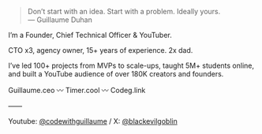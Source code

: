 
> Don’t start with an idea. Start with a problem. Ideally yours.  
> — Guillaume Duhan

I’m a Founder, Chief Technical Officer & YouTuber.

CTO x3, agency owner, 15+ years of experience. 2x dad.

I’ve led 100+ projects from MVPs to scale-ups, taught 5M+ students online, and built a YouTube audience of over 180K creators and founders.

Guillaume.ceo 〰 Timer.cool 〰 Codeg.link

——

Youtube: [@codewithguillaume](https://www.youtube.com/@codewithguillaume) / X: [@blackevilgoblin](https://x.com/blackevilgoblin)  
